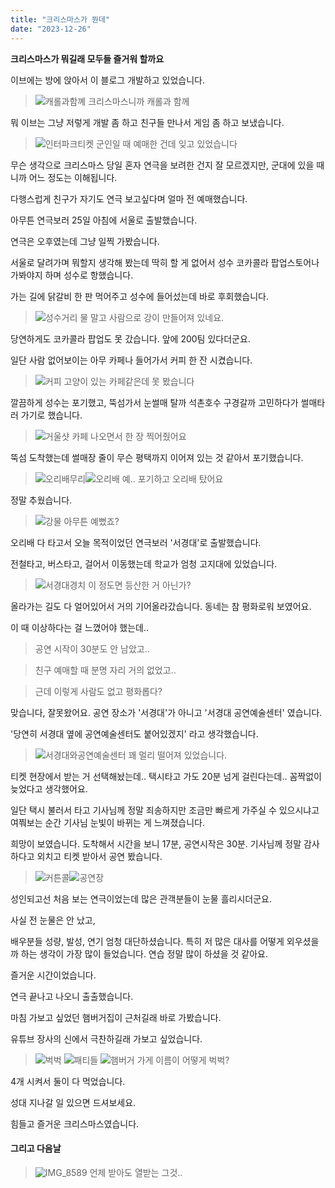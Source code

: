 ```yaml
---
title: "크리스마스가 뭔데"
date: "2023-12-26"
---
```


**크리스마스가 뭐길래 모두들 즐거워 할까요**

이브에는 방에 앉아서 이 블로그 개발하고 있었습니다.

> ![캐롤과함꼐](https://github.com/TaehyunJeon0203/TaehyunJeon0203.github.io/assets/84451999/1e612419-5309-466d-bfeb-fc00677b6e4a)
> 크리스마스니까 캐롤과 함께

뭐 이브는 그냥 저렇게 개발 좀 하고 친구들 만나서 게임 좀 하고 보냈습니다.

> ![인터파크티켓](https://github.com/TaehyunJeon0203/TaehyunJeon0203.github.io/assets/84451999/2606f637-4ff6-45ac-844b-95e4f663781d)
> 군인일 때 예매한 건데 잊고 있었습니다

무슨 생각으로 크리스마스 당일 혼자 연극을 보려한 건지 잘 모르겠지만, 군대에 있을 때니까 어느 정도는 이해됩니다.

다행스럽게 친구가 자기도 연극 보고싶다며 얼마 전 예매했습니다.

아무튼 연극보러 25일 아침에 서울로 출발했습니다.

연극은 오후였는데 그냥 일찍 가봤습니다.

서울로 달려가며 뭐할지 생각해 봤는데 딱히 할 게 없어서 성수 코카콜라 팝업스토어나 가봐야지 하며 성수로 항했습니다.

가는 길에 닭갈비 한 판 먹어주고 성수에 들어섰는데 바로 후회했습니다.

> ![성수거리](https://github.com/TaehyunJeon0203/TaehyunJeon0203.github.io/assets/84451999/6b4ad4c8-7bb9-4abf-83e2-6b2d0cbf7460)
> 물 말고 사람으로 강이 만들어져 있네요.

당연하게도 코카콜라 팝업도 못 갔습니다. 앞에 200팀 있다더군요.

일단 사람 없어보이는 아무 카페나 들어가서 커피 한 잔 시켰습니다.

> ![커피](https://github.com/TaehyunJeon0203/TaehyunJeon0203.github.io/assets/84451999/f66ec7f7-9a42-489a-9e7c-5c7e8f34ebdb)
> 고양이 있는 카페같은데 못 봤습니다

깔끔하게 성수는 포기했고, 뚝섬가서 눈썰매 탈까 석촌호수 구경갈까 고민하다가 썰매타러 가기로 했습니다.

> ![거울샷](https://github.com/TaehyunJeon0203/TaehyunJeon0203.github.io/assets/84451999/b5c0674e-467e-4886-8cf4-10897710bb7f)
> 카페 나오면서 한 장 찍어줬어요

뚝섬 도착했는데 썰매장 줄이 무슨 평택까지 이어져 있는 것 같아서 포기했습니다.

> ![오리배무리](https://github.com/TaehyunJeon0203/TaehyunJeon0203.github.io/assets/84451999/2399a20e-e2e6-40fa-afe6-f87318fe557d)![오리배](https://github.com/TaehyunJeon0203/TaehyunJeon0203.github.io/assets/84451999/8f047171-db2d-4322-9733-d8f67965437f)
> 예.. 포기하고 오리배 탔어요

정말 추웠습니다.

> ![강물](https://github.com/TaehyunJeon0203/TaehyunJeon0203.github.io/assets/84451999/604a3fe0-e62f-4254-8c71-cb8530edfa3e)
> 아무튼 예뻤죠?

오리배 다 타고서 오늘 목적이었던 연극보러 '서경대'로 출발했습니다.

전철타고, 버스타고, 걸어서 이동했는데 학교가 엄청 고지대에 있었습니다.

> ![서경대경치](https://github.com/TaehyunJeon0203/TaehyunJeon0203.github.io/assets/84451999/22c52620-db66-4cfe-add2-7f7799685b30)
> 이 정도면 등산한 거 아닌가?

올라가는 길도 다 얼어있어서 거의 기어올라갔습니다.
동네는 참 평화로워 보였어요.

이 때 이상하다는 걸 느꼈어야 했는데..

> 공연 시작이 30분도 안 남았고..

> 친구 예매할 때 분명 자리 거의 없었고..

> 근데 이렇게 사람도 없고 평화롭다?

맞습니다, 잘못왔어요. 공연 장소가 '서경대'가 아니고 '서경대 공연예술센터' 였습니다.

'당연히 서경대 옆에 공연예술센터도 붙어있겠지' 라고 생각했습니다.

> ![서경대와공연예술센터](https://github.com/TaehyunJeon0203/TaehyunJeon0203.github.io/assets/84451999/e1089360-61c8-48e0-8caa-77fcb5def4fe)
> 꽤 멀리 떨어져 있었습니다.

티켓 현장에서 받는 거 선택해놨는데.. 택시타고 가도 20분 넘게 걸린다는데.. 꼼짝없이 늦었다고 생각했어요.

일단 택시 불러서 타고 기사님께 정말 죄송하지만 조금만 빠르게 가주실 수 있으시냐고 여쭤보는 순간 기사님 눈빛이 바뀌는 게 느껴졌습니다.

희망이 보였습니다. 도착해서 시간을 보니 17분, 공연시작은 30분. 기사님께 정말 감사하다고 외치고 티켓 받아서 공연 봤습니다.

> ![커튼콜](https://github.com/TaehyunJeon0203/TaehyunJeon0203.github.io/assets/84451999/a36d09ac-99c6-4255-81ee-5a8e9bb20840)![공연장](https://github.com/TaehyunJeon0203/TaehyunJeon0203.github.io/assets/84451999/081a6a80-1bf6-465a-8c95-b03ffb84c9c5)

성인되고선 처음 보는 연극이었는데 많은 관객분들이 눈물 흘리시더군요.

사실 전 눈물은 안 났고,

배우분들 성량, 발성, 연기 엄청 대단하셨습니다. 특히 저 많은 대사를 어떻게 외우셨을까 하는 생각이 가장 많이 들었습니다.
연습 정말 많이 하셨을 것 같아요.

즐거운 시간이었습니다.

연극 끝나고 나오니 출출했습니다.

마침 가보고 싶었던 햄버거집이 근처길래 바로 가봤습니다.

유튜브 장사의 신에서 극찬하길래 가보고 싶었습니다.

> ![벅벅](https://github.com/TaehyunJeon0203/TaehyunJeon0203.github.io/assets/84451999/2cc92a1e-f285-456b-a2d7-8a2148b6dc59) ![패티들](https://github.com/TaehyunJeon0203/TaehyunJeon0203.github.io/assets/84451999/19fb3396-18c6-4733-9246-e7748693d70d) ![햄버거](https://github.com/TaehyunJeon0203/TaehyunJeon0203.github.io/assets/84451999/e67f72ee-67d9-4c14-93d9-31e715b8383d)
> 가게 이름이 어떻게 벅벅?

4개 시켜서 둘이 다 먹었습니다.

성대 지나갈 일 있으면 드셔보세요.

힘들고 즐거운 크리스마스였습니다.

#### 그리고 다음날

> ![IMG_8589](https://github.com/TaehyunJeon0203/TaehyunJeon0203.github.io/assets/84451999/9758ac5f-df38-4abd-bb66-a63476ad89fe)
> 언제 받아도 열받는 그것..
